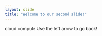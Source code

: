 ```yaml
---
layout: slide
title: "Welcome to our second slide!"
---
```

cloud compute
Use the left arrow to go back!
